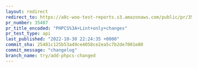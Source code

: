 ```yaml
---
layout: redirect
redirect_to: https://a8c-woo-test-reports.s3.amazonaws.com/public/pr/35407/api/index.html
pr_number: 35407
pr_title_encoded: "PHPCS%3A+Lint+only+changes"
pr_test_type: api
last_published: "2022-10-30 22:24:35 +0000"
commit_sha: 25481c125b53a49ce4058ce2ea5c7b2de7001e80
commit_message: "changelog"
branch_name: try/add-phpcs-changed
---
```

